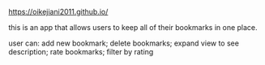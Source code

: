 https://oikejiani2011.github.io/

this is an app that allows users to keep all of their bookmarks in one place.

user can: add new bookmark; delete bookmarks; expand view to see description; rate bookmarks; filter by rating
